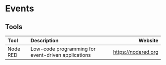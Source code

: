 # Events

## Tools

| Tool     | Description                                        | Website             |
| :------- | :------------------------------------------------- | ------------------: |
| Node RED | Low-code programming for event-driven applications | https://nodered.org |